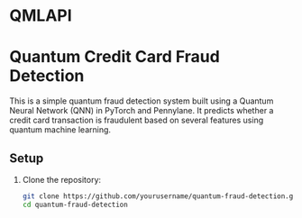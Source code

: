 # QMLAPI
# Quantum Credit Card Fraud Detection

This is a simple quantum fraud detection system built using a Quantum Neural Network (QNN) in PyTorch and Pennylane. It predicts whether a credit card transaction is fraudulent based on several features using quantum machine learning.

## Setup

1. Clone the repository:
   ```bash
   git clone https://github.com/yourusername/quantum-fraud-detection.git
   cd quantum-fraud-detection
